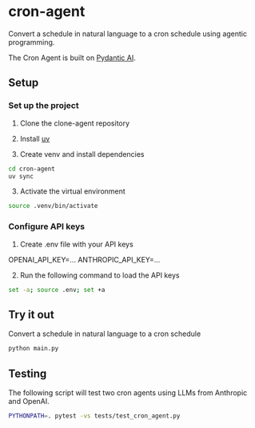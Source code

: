 # cron-agent

Convert a schedule in natural language to a cron schedule using agentic programming.

The Cron Agent is built on [Pydantic AI](https://ai.pydantic.dev/).

## Setup

### Set up the project

1. Clone the clone-agent repository

2. Install [uv](https://docs.astral.sh/uv/getting-started/installation/)

2. Create venv and install dependencies
```bash
cd cron-agent
uv sync
```

3. Activate the virtual environment
```bash
source .venv/bin/activate
```

### Configure API keys
1. Create .env file with your API keys

OPENAI_API_KEY=...
ANTHROPIC_API_KEY=...

2. Run the following command to load the API keys

```bash
set -a; source .env; set +a
```

## Try it out
Convert a schedule in natural language to a cron schedule

```bash
python main.py
```

## Testing
The following script will test two cron agents using LLMs from Anthropic and OpenAI.

```bash
PYTHONPATH=. pytest -vs tests/test_cron_agent.py
```
